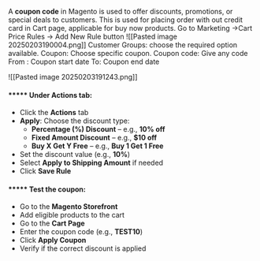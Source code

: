 A **coupon code** in Magento is used to offer discounts, promotions, or special deals to customers. This is used for placing order with out credit card in Cart page, applicable for buy now products.
Go to Marketing ->Cart Price Rules -> Add New Rule button
![[Pasted image 20250203190004.png]]
Customer Groups: choose the required option available.
Coupon: Choose specific coupon.
Coupon code: Give any code
From : Coupon start date
To: Coupon end date

![[Pasted image 20250203191243.png]]

#### ***** Under Actions tab:
- Click the **Actions** tab
- **Apply**: Choose the discount type:
    - **Percentage (%) Discount** – e.g., **10% off**
    - **Fixed Amount Discount** – e.g., **$10 off**
    - **Buy X Get Y Free** – e.g., **Buy 1 Get 1 Free**
- Set the discount value (e.g., **10%**)
- Select **Apply to Shipping Amount** if needed
- Click **Save Rule**
#### ***** Test the coupon:
-  Go to the **Magento Storefront**
-  Add eligible products to the cart
- Go to the **Cart Page**
-  Enter the coupon code (e.g., **TEST10**)
-  Click **Apply Coupon**
- Verify if the correct discount is applied